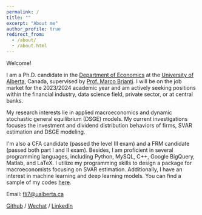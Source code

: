 ```yaml
---
permalink: /
title: ""
excerpt: "About me"
author_profile: true
redirect_from: 
  - /about/
  - /about.html
---
```


Welcome!

I am a Ph.D. candidate in the [Department of Economics](https://www.ualberta.ca/economics/index.html) at the [University of Alberta](https://www.ualberta.ca/index.html), Canada, supervised by [Prof. Marco Brianti](https://sites.google.com/site/marcobriantieconomics/). I will be on the job market for the 2023/2024 academic year and am actively seeking positions within the financial industry, data science field, private sector, or at central banks.

My research interests lie in applied macroeconomics and dynamic stochastic general equilibrium (DSGE) models. My current investigations focuses the investment and dividend distribution behaviors of firms, SVAR estimation and DSGE modeling. 

I'm also a CFA candidate (passed the level III exam) and a FRM candidate (passed both part I and II exam). Besides, I am proficient in several programming languages, including Python, MySQL, C++, Google BigQuery, Matlab, and LaTeX. I utilize my programming skills to design a package for macroeconomists focusing on SVAR estimation. Additionally, I have an interest in machine learning and deep learning models. You can find a sample of my codes [here](https://github.com/fangli-DX3906).

Email: [fli7@ualberta.ca](mailto:fli7@ualberta.ca)

[Github](https://github.com/fangli-DX3906) / [Wechat](../images/wechat.png) / [LinkedIn](https://www.linkedin.com/in/fangli3906)
